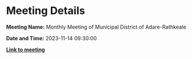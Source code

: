 # Meeting Details

**Meeting Name:** Monthly Meeting of Municipal District of Adare-Rathkeale

**Date and Time:** 2023-11-14 09:30:00

**<a href="https://www.limerick.ie/council/whats-on/monthly-meeting-of-municipal-district-of-adare-rathkeale-96" target="_blank">Link to meeting</a>**
